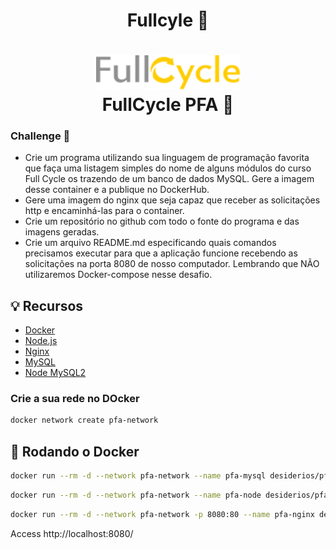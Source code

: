 # <p align="center">Fullcyle :rocket:  </p>

<h1 align="center">
    <img alt="FullCycle" src="./public/assets/logo.png" width="231px" /><br>
    <b>FullCycle PFA</b> 💈
</h1>


### Challenge :triangular_flag_on_post:

- Crie um programa utilizando sua linguagem de programação favorita que faça uma listagem simples do nome de alguns módulos do curso Full Cycle os trazendo de um banco de dados MySQL. Gere a imagem desse container e a publique no DockerHub.
- Gere uma imagem do nginx que seja capaz que receber as solicitações http e encaminhá-las para o container.
- Crie um repositório no github com todo o fonte do programa e das imagens geradas.
- Crie um arquivo README.md especificando quais comandos precisamos executar para que a aplicação funcione recebendo as solicitações na porta 8080 de nosso computador. Lembrando que NÃO utilizaremos Docker-compose nesse desafio.

## :bulb: Recursos

-   [Docker](https://www.docker.com/)
-   [Node.js](https://nodejs.org/en/)
-   [Nginx](https://www.nginx.com/)
-   [MySQL](https://www.mysql.com/)
-   [Node MySQL2](https://www.npmjs.com/package/mysql2)





### Crie a sua rede no DOcker

```sh
docker network create pfa-network
```

## :pushpin: Rodando o Docker 


```sh
docker run --rm -d --network pfa-network --name pfa-mysql desiderios/pfa-mysql
```

```sh
docker run --rm -d --network pfa-network --name pfa-node desiderios/pfa-node
```

```sh
docker run --rm -d --network pfa-network -p 8080:80 --name pfa-nginx desiderios/pfa-nginx
```

Access http://localhost:8080/




